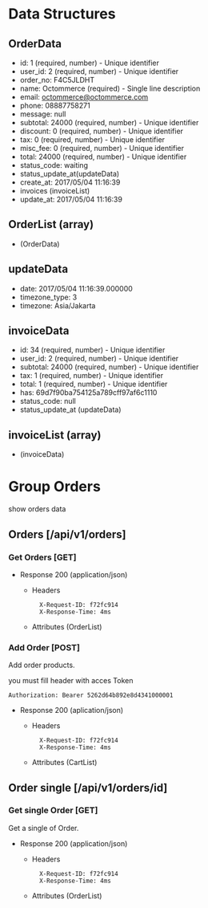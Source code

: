 # Data Structures
## OrderData
+ id: 1 (required, number) - Unique identifier
+ user_id: 2 (required, number) - Unique identifier
+ order_no: F4C5JLDHT
+ name: Octommerce (required) - Single line description
+ email: octommerce@octommerce.com
+ phone: 08887758271
+ message: null
+ subtotal: 24000 (required, number) - Unique identifier
+ discount:  0 (required, number) - Unique identifier
+ tax:  0 (required, number) - Unique identifier
+ misc_fee:  0 (required, number) - Unique identifier
+ total:  24000 (required, number) - Unique identifier
+ status_code: waiting
+ status_update_at(updateData)
+ create_at: 2017/05/04 11:16:39
+ invoices (invoiceList)
+ update_at: 2017/05/04 11:16:39

## OrderList (array)
+ (OrderData)

## updateData
+ date: 2017/05/04 11:16:39.000000
+ timezone_type: 3
+ timezone: Asia/Jakarta

## invoiceData
+ id: 34 (required, number) - Unique identifier
+ user_id: 2 (required, number) - Unique identifier
+ subtotal: 24000 (required, number) - Unique identifier
+ tax: 1 (required, number) - Unique identifier
+ total: 1 (required, number) - Unique identifier
+ has: 69d7f90ba754125a789cff97af6c1110
+ status_code: null
+ status_update_at (updateData)

## invoiceList (array)
+ (invoiceData)

# Group Orders
show orders data

## Orders [/api/v1/orders]
### Get Orders [GET]

+ Response 200 (application/json)

    + Headers

            X-Request-ID: f72fc914
            X-Response-Time: 4ms

    + Attributes (OrderList)

### Add Order [POST]
Add order products.

you must fill header with acces Token

```http
Authorization: Bearer 5262d64b892e8d4341000001
```

+ Response 200 (aplication/json)

    + Headers

            X-Request-ID: f72fc914
            X-Response-Time: 4ms


    + Attributes (CartList)
## Order single [/api/v1/orders/id]
### Get single Order [GET]
Get a single of Order.

+ Response 200 (application/json)

    + Headers

            X-Request-ID: f72fc914
            X-Response-Time: 4ms

    + Attributes (OrderList)
